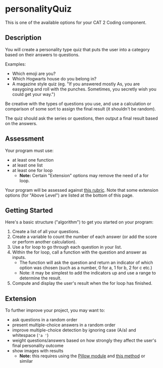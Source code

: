 # personalityQuiz

This is one of the available options for your CAT 2 Coding component.

## Description

You will create a personality type quiz that puts the user into a category based on their answers to questions.

Examples:
- Which emoji are you?
- Which Hogwarts house do you belong in?
- A magazine style quiz (eg. "If you answered mostly As, you are easygoing and roll with the punches. Sometimes, you secretly wish you could get your way.")

Be creative with the types of questions you use, and use a calculation or comparison of some sort to assign the final result (it shouldn't be random).

The quiz should ask the series or questions, then output a final result based on the answers.

## Assessment

Your program must use:

- at least one function
- at least one list
- at least one for loop
    - **Note:** Certain "Extension" options may remove the need of a for loop.

Your program will be assessed against [this rubric](../codingRubric.pdf). Note that some extension options (for "Above Level") are listed at the bottom of this page.

## Getting Started

Here's a basic structure ("algorithm") to get you started on your program:

1. Create a list of all your questions.
2. Create a variable to count the number of each answer (or add the score or perform another calculation).
3. Use a for loop to go through each question in your list.
4. Within the for loop, call a function with the question and answer as inputs.
    - The function will ask the question and return an indicator of which option was chosen (such as a number, 0 for a, 1 for b, 2 for c etc.)
    - Note: it may be simplest to add the indicators up and use a range to determine the result.
5. Compute and display the user's result when the for loop has finished.

## Extension

To further improve your project, you may want to:

- ask questions in a random order
- present multiple-choice answers in a random order
- improve multiple-choice detection by ignoring case (A/a) and whitespace (`'a '`)
- weight questions/answers based on how strongly they affect the user's final personality outcome
- show images with results
    - **Note:** this requires using the [Pillow module](https://pillow.readthedocs.io/en/3.1.x/installation.html#basic-installation) and [this method](https://stackoverflow.com/a/5333261/4080966) or similar